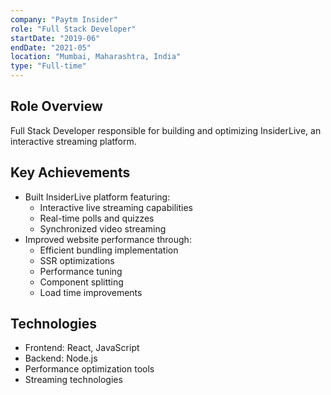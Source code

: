 ```yaml
---
company: "Paytm Insider"
role: "Full Stack Developer"
startDate: "2019-06"
endDate: "2021-05"
location: "Mumbai, Maharashtra, India"
type: "Full-time"
---
```


## Role Overview
Full Stack Developer responsible for building and optimizing InsiderLive, an interactive streaming platform.

## Key Achievements
- Built InsiderLive platform featuring:
  - Interactive live streaming capabilities
  - Real-time polls and quizzes
  - Synchronized video streaming
- Improved website performance through:
  - Efficient bundling implementation
  - SSR optimizations
  - Performance tuning
  - Component splitting
  - Load time improvements

## Technologies
- Frontend: React, JavaScript
- Backend: Node.js
- Performance optimization tools
- Streaming technologies 